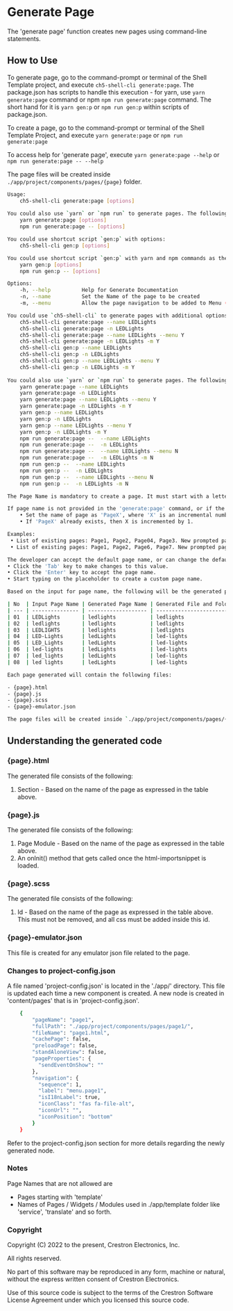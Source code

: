 # Generate Page

The 'generate page' function creates new pages using command-line statements.

## How to Use

To generate page, go to the command-prompt or terminal of the Shell Template project, and execute `ch5-shell-cli generate:page`.
The package.json has scripts to handle this execution - for yarn, use `yarn generate:page` command or npm  `npm run generate:page` command. The short hand for it is `yarn gen:p` or `npm run gen:p` within scripts of package.json.

To create a page, go to the command-prompt or terminal of the Shell Template Project, and execute `yarn generate:page` or `npm run generate:page`

To access help for 'generate page', execute `yarn generate:page --help` or `npm run generate:page -- --help`

The page files will be created inside `./app/project/components/pages/{page}` folder.

```bash
Usage:
    ch5-shell-cli generate:page [options]
    
You could also use `yarn` or `npm run` to generate pages. The following are the commands:
    yarn generate:page [options]
    npm run generate:page -- [options]

You could use shortcut script `gen:p` with options:
    ch5-shell-cli gen:p [options]

You could use shortcut script `gen:p` with yarn and npm commands as the following:
    yarn gen:p [options]
    npm run gen:p -- [options]

Options:
    -h, --help          Help for Generate Documentation
    -n, --name          Set the Name of the page to be created
    -m, --menu          Allow the page navigation to be added to Menu (valid input values are 'Y', 'y', 'N', 'n')

You could use `ch5-shell-cli` to generate pages with additional options. The following are some examples:
    ch5-shell-cli generate:page --name LEDLights
    ch5-shell-cli generate:page -n LEDLights
    ch5-shell-cli generate:page --name LEDLights --menu Y
    ch5-shell-cli generate:page -n LEDLights -m Y
    ch5-shell-cli gen:p --name LEDLights
    ch5-shell-cli gen:p -n LEDLights
    ch5-shell-cli gen:p --name LEDLights --menu Y
    ch5-shell-cli gen:p -n LEDLights -m Y
    
You could also use `yarn` or `npm run` to generate pages. The following are the commands:
    yarn generate:page --name LEDLights
    yarn generate:page -n LEDLights
    yarn generate:page --name LEDLights --menu Y
    yarn generate:page -n LEDLights -m Y
    yarn gen:p --name LEDLights
    yarn gen:p -n LEDLights
    yarn gen:p --name LEDLights --menu Y
    yarn gen:p -n LEDLights -m Y
    npm run generate:page --  --name LEDLights
    npm run generate:page --  -n LEDLights
    npm run generate:page --  --name LEDLights --menu N
    npm run generate:page --  -n LEDLights -m N
    npm run gen:p --  --name LEDLights
    npm run gen:p --  -n LEDLights
    npm run gen:p --  --name LEDLights --menu N
    npm run gen:p --  -n LEDLights -m N

The Page Name is mandatory to create a page. It must start with a letter and can contain letters, hyphens, spaces, underscores and numbers.

If page name is not provided in the 'generate:page' command, or if the page name is incorrect, the developer will be prompted to enter a page name, and a default value for the page name will be displayed. This page name will be defaulted with the below business rules:
    • Set the name of page as 'PageX', where 'X' is an incremental number.
    • If 'PageX' already exists, then X is incremented by 1.

Examples:
 • List of existing pages: Page1, Page2, Page04, Page3. New prompted page name is Page4
 • List of existing pages: Page1, Page2, Page6, Page7. New prompted page name is Page3

The developer can accept the default page name, or can change the default page name as needed. The default is page name is displayed as a placeholder in the terminal window. Some additional features to modify default page name are:
• Click the 'Tab' key to make changes to this value.
• Click the 'Enter' key to accept the page name.
• Start typing on the placeholder to create a custom page name.

Based on the input for page name, the following will be the generated pages and file or folder names:

| No  | Input Page Name | Generated Page Name | Generated File and Folder Names |
| --- | --------------- | ------------------- | ------------------------------- |
| 01  | LEDLights       | ledlights           | ledlights                       |
| 02  | ledlights       | ledlights           | ledlights                       |
| 03  | LEDLIGHTS       | ledlights           | ledlights                       |
| 04  | LED-Lights      | ledLights           | led-lights                      |
| 05  | LED_Lights      | ledLights           | led-lights                      |
| 06  | led-lights      | ledLights           | led-lights                      |
| 07  | led_lights      | ledLights           | led-lights                      |
| 08  | led lights      | ledLights           | led-lights                      |

Each page generated will contain the following files:

- {page}.html
- {page}.js
- {page}.scss
- {page}-emulator.json

The page files will be created inside `./app/project/components/pages/{page}` folder. 

```

## Understanding the generated code

### {page}.html

The generated file consists of the following:

1. Section - Based on the name of the page as expressed in the table above.

### {page}.js

The generated file consists of the following:

1. Page Module - Based on the name of the page as expressed in the table above.
2. An onInit() method that gets called once the html-importsnippet is loaded.

### {page}.scss

The generated file consists of the following:

1. Id - Based on the name of the page as expressed in the table above. This must not be removed, and all css must be added inside this id.

### {page}-emulator.json

This file is created for any emulator json file related to the page.

### Changes to project-config.json

A file named 'project-config.json' is located in the './app/' directory. This file is updated each time a new component is created. A new node is created in 'content/pages' that is in 'project-config.json'.

```bash
    {
        "pageName": "page1",
        "fullPath": "./app/project/components/pages/page1/",
        "fileName": "page1.html",
        "cachePage": false,
        "preloadPage": false,
        "standAloneView": false,
        "pageProperties": {
          "sendEventOnShow": ""
        },
        "navigation": {
          "sequence": 1,
          "label": "menu.page1",
          "isI18nLabel": true,
          "iconClass": "fas fa-file-alt",
          "iconUrl": "",
          "iconPosition": "bottom"
        }
    }
```

Refer to the project-config.json section for more details regarding the newly generated node.

### Notes

Page Names that are not allowed are

- Pages starting with 'template'
- Names of Pages / Widgets / Modules used in ./app/template folder like 'service', 'translate' and so forth.

### Copyright

Copyright (C) 2022 to the present, Crestron Electronics, Inc.

All rights reserved.

No part of this software may be reproduced in any form, machine
or natural, without the express written consent of Crestron Electronics.

Use of this source code is subject to the terms of the Crestron Software License Agreement
under which you licensed this source code.